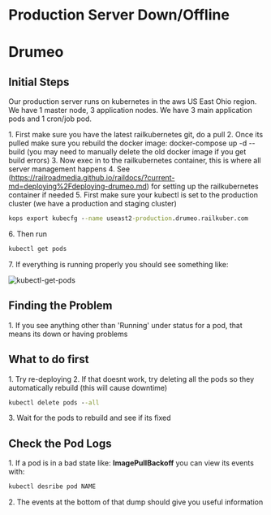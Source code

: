 # Production Server Down/Offline

# Drumeo

## Initial Steps

Our production server runs on kubernetes in the aws US East Ohio region. We have 1 master node, 3 application nodes. We have 3 main application pods and 1 cron/job pod.

1\. First make sure you have the latest railkubernetes git, do a pull
2\. Once its pulled make sure you rebuild the docker image: docker-compose up -d --build \(you may need to manually delete the old docker image if you get build errors\)
3\. Now exec in to the railkubernetes container, this is where all server management happens
4\. See (https://railroadmedia.github.io/raildocs/?current-md=deploying%2Fdeploying-drumeo.md) for setting up the railkubernetes container if needed
5\. First make sure your kubectl is set to the production cluster (we have a production and staging cluster)
```cmd
kops export kubecfg --name useast2-production.drumeo.railkuber.com
```
6\. Then run
```cmd
kubectl get pods
```
7\. If everything is running properly you should see something like:

![kubectl-get-pods](/raildocs/images/production-emergency-procedure/kubectl-get-pods-dump.png)

## Finding the Problem

1\. If you see anything other than 'Running' under status for a pod, that means its down or having problems

## What to do first

1\. Try re-deploying
2\. If that doesnt work, try deleting all the pods so they automatically rebuild (this will cause downtime)

```cmd
kubectl delete pods --all
```

3\. Wait for the pods to rebuild and see if its fixed

## Check the Pod Logs

1\. If a pod is in a bad state like: **ImagePullBackoff** you can view its events with:

```cmd
kubectl desribe pod NAME
```

2\. The events at the bottom of that dump should give you useful information